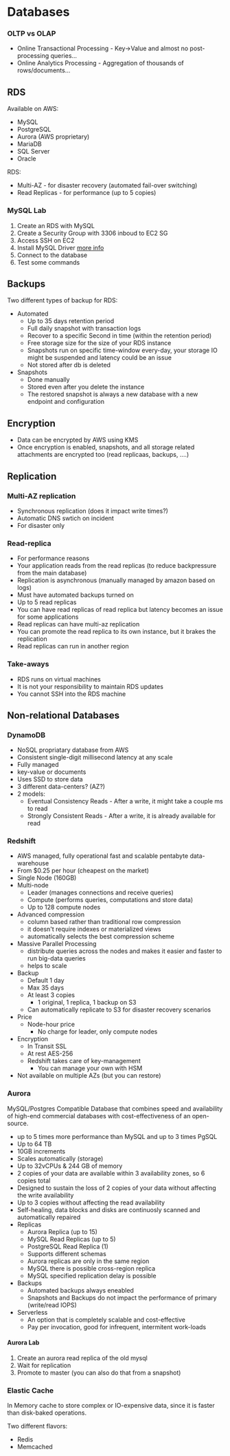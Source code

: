 # Databases

### OLTP vs OLAP

* Online Transactional Processing - Key->Value and almost no post-processing queries...
* Online Analytics Processing - Aggregation of thousands of rows/documents...

## RDS

Available on AWS:

* MySQL
* PostgreSQL
* Aurora (AWS proprietary)
* MariaDB
* SQL Server
* Oracle

RDS:

* Multi-AZ - for disaster recovery (automated fail-over switching)
* Read Replicas - for performance (up to 5 copies)

### MySQL Lab

1. Create an RDS with MySQL
1. Create a Security Group with 3306 inboud to EC2 SG
1. Access SSH on EC2
1. Install MySQL Driver [more info](https://dev.mysql.com/doc/mysql-repo-excerpt/5.7/en/linux-installation-yum-repo.html)
1. Connect to the database
1. Test some commands

## Backups

Two different types of backup for RDS:

* Automated
  * Up to 35 days retention period
  * Full daily snapshot with transaction logs
  * Recover to a specific Second in time (within the retention period)
  * Free storage size for the size of your RDS instance
  * Snapshots run on specific time-window every-day, your storage IO might be suspended and latency could be an issue
  * Not stored after db is deleted
* Snapshots
  * Done manually
  * Stored even after you delete the instance
  * The restored snapshot is always a new database with a new endpoint and configuration

## Encryption

* Data can be encrypted by AWS using KMS
* Once encryption is enabled, snapshots, and all storage related attachments are encrypted too (read replicaas, backups, ....)

## Replication

### Multi-AZ replication

* Synchronous replication (does it impact write times?)
* Automatic DNS swtich on incident
* For disaster only

### Read-replica

* For performance reasons
* Your application reads from the read replicas (to reduce backpressure from the main database)
* Replication is asynchronous (manually managed by amazon based on logs)
* Must have automated backups turned on
* Up to 5 read replicas
* You can have read replicas of read replica but latency becomes an issue for some applications
* Read replicas can have multi-az replication
* You can promote the read replica to its own instance, but it brakes the replication
* Read replicas can run in another region

### Take-aways

* RDS runs on virtual machines
* It is not your responsibility to maintain RDS updates
* You cannot SSH into the RDS machine

## Non-relational Databases

### DynamoDB

* NoSQL propriatary database from AWS
* Consistent single-digit millisecond latency at any scale
* Fully managed
* key-value or documents
* Uses SSD to store data
* 3 different data-centers? (AZ?)
* 2 models:
  * Eventual Consistency Reads - After a write, it might take a couple ms to read
  * Strongly Consistent Reads - After a write, it is already available for read

### Redshift

* AWS managed, fully operational fast and scalable pentabyte data-warehouse
* From $0.25 per hour (cheapest on the market)
* Single Node (160GB)
* Multi-node
  * Leader (manages connections and receive queries)
  * Compute (performs queries, computations and store data)
  * Up to 128 compute nodes
* Advanced compression
  * column based rather than traditional row compression
  * it doesn't require indexes or materialized views
  * automatically selects the best compression scheme
* Massive Parallel Processing
  * distribute queries across the nodes and makes it easier and faster to run big-data queries
  * helps to scale
* Backup
  * Default 1 day
  * Max 35 days
  * At least 3 copies
    * 1 original, 1 replica, 1 backup on S3
  * Can automatically replicate to S3 for disaster recovery scenarios
* Price
  * Node-hour price
    * No charge for leader, only compute nodes
* Encryption
  * In Transit SSL
  * At rest AES-256
  * Redshift takes care of key-management
    * You can manage your own with HSM
* Not available on multiple AZs (but you can restore)

### Aurora

MySQL/Postgres Compatible Database that combines speed and availability of high-end commercial databases with cost-effectiveness of an open-source.

* up to 5 times more performance than MySQL and up to 3 times PgSQL
* Up to 64 TB
* 10GB increments
* Scales automatically (storage)
* Up to 32vCPUs & 244 GB of memory
* 2 copies of your data are available within 3 availability zones, so 6 copies total
* Designed to sustain the loss of 2 copies of your data without affecting the write availability
* Up to 3 copies without affecting the read availability
* Self-healing, data blocks and disks are continuosly scanned and automatically repaired
* Replicas
  * Aurora Replica (up to 15)
  * MySQL Read Replicas (up to 5)
  * PostgreSQL Read Replica (1)
  * Supports different schemas
  * Aurora replicas are only in the same region
  * MySQL there is possible cross-region replica
  * MySQL specified replication delay is possible
* Backups
  * Automated backups always eneabled
  * Snapshots and Backups do not impact the performance of primary (write/read IOPS)
* Serverless
  * An option that is completely scalable and cost-effective
  * Pay per invocation, good for infrequent, intermitent work-loads

#### Aurora Lab

1. Create an aurora read replica of the old mysql
1. Wait for replication
1. Promote to master (you can also do that from a snapshot)

### Elastic Cache

In Memory cache to store complex or IO-expensive data, since it is faster than disk-baked operations.

Two different flavors:
* Redis
* Memcached



